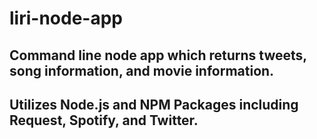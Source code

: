 # liri-node-app

## Command line node app which returns tweets, song information, and movie information.

## Utilizes Node.js and NPM Packages including Request, Spotify, and Twitter. 
